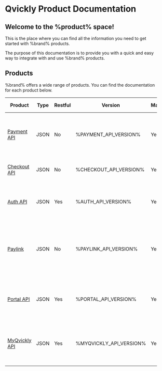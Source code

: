 # Qvickly Product Documentation

## Welcome to the %product% space!
This is the place where you can find all the information you need to get started with %brand% products.

The purpose of this documentation is to provide you with a quick and easy way to integrate with and use %brand% products.

## Products
%brand% offers a wide range of products. You can find the documentation for each product below.

| Product                           | Type  | Restful | Version                 | Maintained | Documentation status | Description                                                                                                  |
|-----------------------------------|-------|---------|-------------------------|------------|----------------------|--------------------------------------------------------------------------------------------------------------|
| [Payment API](Qvickly-API.md)     | JSON  | No      | %PAYMENT_API_VERSION%           | Yes        | Fairly complete      | The Payment API is an API that allows you to accept payments from your customers.                            |
| [Checkout API](Checkout-API.md)   | JSON  | No      | %CHECKOUT_API_VERSION%  | Yes        | Just started         | The Checkout API is an API that handles our Checkout.                                                        |
| [Auth API](Auth-API.md)           | JSON  | Yes     | %AUTH_API_VERSION%      | Yes        | Baby steps taken     | The Auth API is an API that handles authentication for various other APIs.                                   |
| [Paylink](Paylink.md)             | JSON  | No      | %PAYLINK_API_VERSION%   | Yes        | Not yet started      | The Paylink is a specialized part of the Payment API that allows you to accept payments from your customers. |
| [Portal API](Portal-API.md)       | JSON  | Yes     | %PORTAL_API_VERSION%    | Yes        | Not yet started      | The Portal API is an API that allows you to manage payments from your customers.                             |
| [MyQvickly API](MyQvickly-API.md) | JSON  | Yes     | %MYQVICKLY_API_VERSION% | Yes        | Not yet started      | The MyQvickly API is an API that allows customers to see and pay their invoices.                             |



